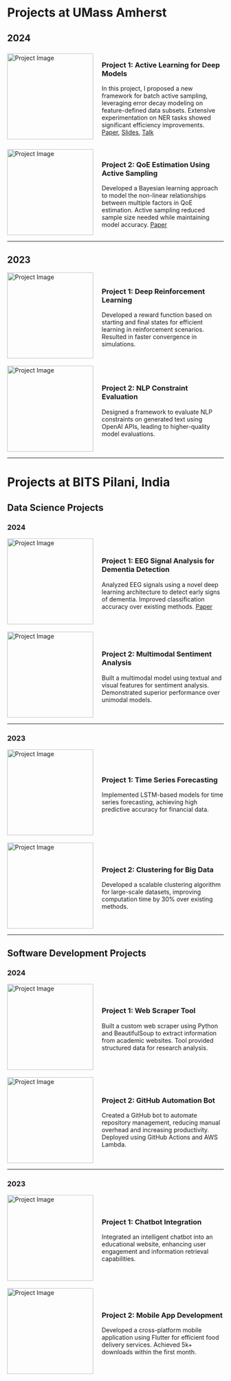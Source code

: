 # Projects at UMass Amherst

## 2024

<div style="display: flex; flex-direction: row; align-items: center;">
    <img src="path/to/your/2024_project1_image.png" alt="Project Image" width="200" style="margin-right: 20px;"/>
    <div>
        <h3>Project 1: Active Learning for Deep Models</h3>
        <p>In this project, I proposed a new framework for batch active sampling, leveraging error decay modeling on feature-defined data subsets. Extensive experimentation on NER tasks showed significant efficiency improvements. <a href="#">Paper</a>, <a href="#">Slides</a>, <a href="#">Talk</a></p>
    </div>
</div>

<br/>

<div style="display: flex; flex-direction: row; align-items: center;">
    <img src="path/to/your/2024_project2_image.png" alt="Project Image" width="200" style="margin-right: 20px;"/>
    <div>
        <h3>Project 2: QoE Estimation Using Active Sampling</h3>
        <p>Developed a Bayesian learning approach to model the non-linear relationships between multiple factors in QoE estimation. Active sampling reduced sample size needed while maintaining model accuracy. <a href="#">Paper</a></p>
    </div>
</div>

---

## 2023

<div style="display: flex; flex-direction: row; align-items: center;">
    <img src="path/to/your/2023_project1_image.png" alt="Project Image" width="200" style="margin-right: 20px;"/>
    <div>
        <h3>Project 1: Deep Reinforcement Learning</h3>
        <p>Developed a reward function based on starting and final states for efficient learning in reinforcement scenarios. Resulted in faster convergence in simulations.</p>
    </div>
</div>

<br/>

<div style="display: flex; flex-direction: row; align-items: center;">
    <img src="path/to/your/2023_project2_image.png" alt="Project Image" width="200" style="margin-right: 20px;"/>
    <div>
        <h3>Project 2: NLP Constraint Evaluation</h3>
        <p>Designed a framework to evaluate NLP constraints on generated text using OpenAI APIs, leading to higher-quality model evaluations.</p>
    </div>
</div>

---

# Projects at BITS Pilani, India

## Data Science Projects

### 2024

<div style="display: flex; flex-direction: row; align-items: center;">
    <img src="path/to/your/2024_project1_image.png" alt="Project Image" width="200" style="margin-right: 20px;"/>
    <div>
        <h3>Project 1: EEG Signal Analysis for Dementia Detection</h3>
        <p>Analyzed EEG signals using a novel deep learning architecture to detect early signs of dementia. Improved classification accuracy over existing methods. <a href="#">Paper</a></p>
    </div>
</div>

<br/>

<div style="display: flex; flex-direction: row; align-items: center;">
    <img src="path/to/your/2024_project2_image.png" alt="Project Image" width="200" style="margin-right: 20px;"/>
    <div>
        <h3>Project 2: Multimodal Sentiment Analysis</h3>
        <p>Built a multimodal model using textual and visual features for sentiment analysis. Demonstrated superior performance over unimodal models.</p>
    </div>
</div>

---

### 2023

<div style="display: flex; flex-direction: row; align-items: center;">
    <img src="path/to/your/2023_project1_image.png" alt="Project Image" width="200" style="margin-right: 20px;"/>
    <div>
        <h3>Project 1: Time Series Forecasting</h3>
        <p>Implemented LSTM-based models for time series forecasting, achieving high predictive accuracy for financial data.</p>
    </div>
</div>

<br/>

<div style="display: flex; flex-direction: row; align-items: center;">
    <img src="path/to/your/2023_project2_image.png" alt="Project Image" width="200" style="margin-right: 20px;"/>
    <div>
        <h3>Project 2: Clustering for Big Data</h3>
        <p>Developed a scalable clustering algorithm for large-scale datasets, improving computation time by 30% over existing methods.</p>
    </div>
</div>

---

## Software Development Projects

### 2024

<div style="display: flex; flex-direction: row; align-items: center;">
    <img src="path/to/your/2024_project1_image.png" alt="Project Image" width="200" style="margin-right: 20px;"/>
    <div>
        <h3>Project 1: Web Scraper Tool</h3>
        <p>Built a custom web scraper using Python and BeautifulSoup to extract information from academic websites. Tool provided structured data for research analysis.</p>
    </div>
</div>

<br/>

<div style="display: flex; flex-direction: row; align-items: center;">
    <img src="path/to/your/2024_project2_image.png" alt="Project Image" width="200" style="margin-right: 20px;"/>
    <div>
        <h3>Project 2: GitHub Automation Bot</h3>
        <p>Created a GitHub bot to automate repository management, reducing manual overhead and increasing productivity. Deployed using GitHub Actions and AWS Lambda.</p>
    </div>
</div>

---

### 2023

<div style="display: flex; flex-direction: row; align-items: center;">
    <img src="path/to/your/2023_project1_image.png" alt="Project Image" width="200" style="margin-right: 20px;"/>
    <div>
        <h3>Project 1: Chatbot Integration</h3>
        <p>Integrated an intelligent chatbot into an educational website, enhancing user engagement and information retrieval capabilities.</p>
    </div>
</div>

<br/>

<div style="display: flex; flex-direction: row; align-items: center;">
    <img src="path/to/your/2023_project2_image.png" alt="Project Image" width="200" style="margin-right: 20px;"/>
    <div>
        <h3>Project 2: Mobile App Development</h3>
        <p>Developed a cross-platform mobile application using Flutter for efficient food delivery services. Achieved 5k+ downloads within the first month.</p>
    </div>
</div>
